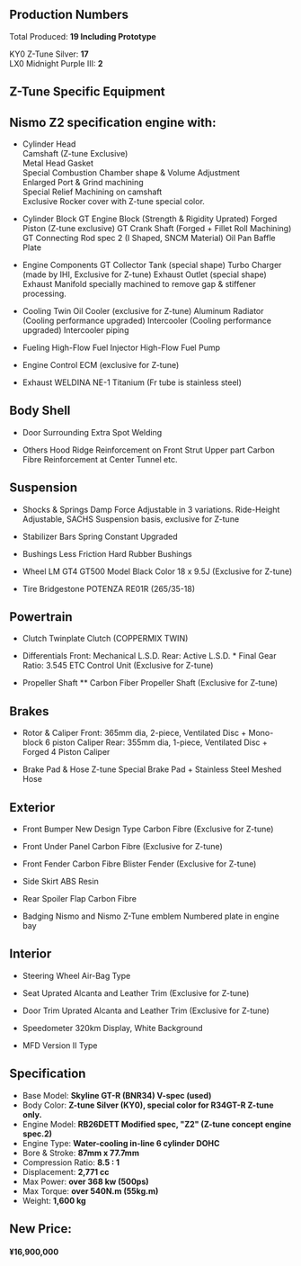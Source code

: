 ## Production Numbers
Total Produced: __19 Including Prototype__

KY0 Z-Tune Silver: __17__  
LX0 Midnight Purple III: __2__  

## Z-Tune Specific Equipment

## Nismo Z2 specification engine with:
* Cylinder Head  
	Camshaft (Z-tune Exclusive)  
	Metal Head Gasket  
	Special Combustion Chamber shape & Volume Adjustment  
	Enlarged Port & Grind machining  
	Special Relief Machining on camshaft  
	Exclusive Rocker cover with Z-tune special color.  

* Cylinder Block
	GT Engine Block (Strength & Rigidity Uprated)
	Forged Piston (Z-tune exclusive)
	GT Crank Shaft (Forged + Fillet Roll Machining)
	GT Connecting Rod spec 2 (I Shaped, SNCM Material)
	Oil Pan Baffle Plate

* Engine Components
	GT Collector Tank (special shape)
	Turbo Charger (made by IHI, Exclusive for Z-tune)
	Exhaust Outlet (special shape)
	Exhaust Manifold specially machined to remove gap & stiffener processing.
 	
* Cooling
	Twin Oil Cooler (exclusive for Z-tune)
	Aluminum Radiator (Cooling performance upgraded)
	Intercooler (Cooling performance upgraded)
	Intercooler piping
 	
* Fueling
	High-Flow Fuel Injector
	High-Flow Fuel Pump
 	
* Engine Control
	ECM (exclusive for Z-tune)
 	
* Exhaust
	WELDINA NE-1 Titanium (Fr tube is stainless steel)

## Body Shell
* Door Surrounding
	Extra Spot Welding

* Others
	Hood Ridge Reinforcement on Front Strut Upper part
	Carbon Fibre Reinforcement at Center Tunnel etc.

## Suspension
* Shocks & Springs
	Damp Force Adjustable in 3 variations. Ride-Height Adjustable, SACHS Suspension basis, exclusive for Z-tune

* Stabilizer Bars
	Spring Constant Upgraded
 	
* Bushings
	Less Friction Hard Rubber Bushings
 	
* Wheel
	LM GT4 GT500 Model Black Color 18 x 9.5J (Exclusive for Z-tune)
 	
* Tire
	Bridgestone POTENZA RE01R (265/35-18)

## Powertrain
* Clutch
	Twinplate Clutch (COPPERMIX TWIN)

* Differentials
	Front: Mechanical L.S.D.
	Rear: Active L.S.D. * Final Gear Ratio: 3.545
	ETC Control Unit (Exclusive for Z-tune)

* Propeller Shaft
** Carbon Fiber Propeller Shaft (Exclusive for Z-tune)

## Brakes
* Rotor & Caliper
	Front: 365mm dia, 2-piece, Ventilated Disc + Mono-block 6 piston Caliper
	Rear: 355mm dia, 1-piece, Ventilated Disc + Forged 4 Piston Caliper

* Brake Pad & Hose
	Z-tune Special Brake Pad + Stainless Steel Meshed Hose

## Exterior
* Front Bumper
	New Design Type Carbon Fibre (Exclusive for Z-tune)

* Front Under Panel
	Carbon Fibre  (Exclusive for Z-tune)

* Front Fender
	Carbon Fibre Blister Fender (Exclusive for Z-tune)

* Side Skirt
	ABS Resin

* Rear Spoiler Flap
	Carbon Fibre

* Badging
	Nismo and Nismo Z-Tune emblem
	Numbered plate in engine bay

## Interior
* Steering Wheel
	Air-Bag Type
 
* Seat
	Uprated Alcanta and Leather Trim (Exclusive for Z-tune)
 
* Door Trim
	Uprated Alcanta and Leather Trim (Exclusive for Z-tune)
 
* Speedometer
	320km Display, White Background

* MFD
	Version II Type

## Specification

* Base Model: __Skyline GT-R (BNR34) V-spec (used)__
* Body Color: __Z-tune Silver (KY0), special color for R34GT-R Z-tune only.__
* Engine Model: __RB26DETT Modified spec, "Z2" (Z-tune concept engine spec.2)__
* Engine Type: __Water-cooling in-line 6 cylinder DOHC__
* Bore & Stroke: __87mm x 77.7mm__
* Compression Ratio: __8.5 : 1__
* Displacement: __2,771 cc__
* Max Power: __over 368 kw (500ps)__
* Max Torque: __over 540N.m (55kg.m)__
* Weight: __1,600 kg__

## New Price:
#### ¥16,900,000
